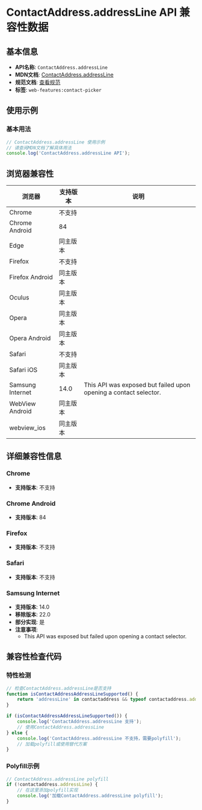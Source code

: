 # ContactAddress.addressLine API 兼容性数据

## 基本信息

- **API名称**: `ContactAddress.addressLine`
- **MDN文档**: [ContactAddress.addressLine](https://developer.mozilla.org/docs/Web/API/ContactAddress/addressLine)
- **规范文档**: [查看规范](https://w3c.github.io/contact-picker/#dom-contactaddress-addressline)
- **标签**: `web-features:contact-picker`

## 使用示例

### 基本用法

```javascript
// ContactAddress.addressLine 使用示例
// 请查阅MDN文档了解具体用法
console.log('ContactAddress.addressLine API');
```

## 浏览器兼容性

| 浏览器 | 支持版本 | 说明 |
|--------|----------|------|
| Chrome | 不支持 |  |
| Chrome Android | 84 |  |
| Edge | 同主版本 |  |
| Firefox | 不支持 |  |
| Firefox Android | 同主版本 |  |
| Oculus | 同主版本 |  |
| Opera | 同主版本 |  |
| Opera Android | 同主版本 |  |
| Safari | 不支持 |  |
| Safari iOS | 同主版本 |  |
| Samsung Internet | 14.0 | This API was exposed but failed upon opening a contact selector. |
| WebView Android | 同主版本 |  |
| webview_ios | 同主版本 |  |

## 详细兼容性信息

### Chrome

- **支持版本**: 不支持

### Chrome Android

- **支持版本**: 84

### Firefox

- **支持版本**: 不支持

### Safari

- **支持版本**: 不支持

### Samsung Internet

- **支持版本**: 14.0
- **移除版本**: 22.0
- **部分实现**: 是
- **注意事项**:
  - This API was exposed but failed upon opening a contact selector.

## 兼容性检查代码

### 特性检测

```javascript
// 检查ContactAddress.addressLine是否支持
function isContactAddressAddressLineSupported() {
    return 'addressLine' in contactaddress && typeof contactaddress.addressLine === 'function';
}

if (isContactAddressAddressLineSupported()) {
    console.log('ContactAddress.addressLine 支持');
    // 使用ContactAddress.addressLine
} else {
    console.log('ContactAddress.addressLine 不支持，需要polyfill');
    // 加载polyfill或使用替代方案
}
```

### Polyfill示例

```javascript
// ContactAddress.addressLine polyfill
if (!contactaddress.addressLine) {
    // 在这里添加polyfill实现
    console.log('加载ContactAddress.addressLine polyfill');
}
```

